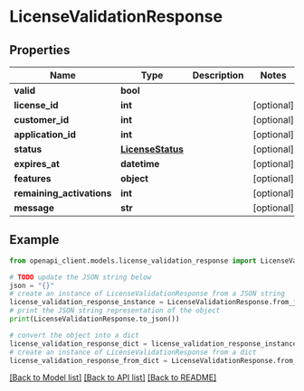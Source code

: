 # LicenseValidationResponse


## Properties

Name | Type | Description | Notes
------------ | ------------- | ------------- | -------------
**valid** | **bool** |  | 
**license_id** | **int** |  | [optional] 
**customer_id** | **int** |  | [optional] 
**application_id** | **int** |  | [optional] 
**status** | [**LicenseStatus**](LicenseStatus.md) |  | [optional] 
**expires_at** | **datetime** |  | [optional] 
**features** | **object** |  | [optional] 
**remaining_activations** | **int** |  | [optional] 
**message** | **str** |  | [optional] 

## Example

```python
from openapi_client.models.license_validation_response import LicenseValidationResponse

# TODO update the JSON string below
json = "{}"
# create an instance of LicenseValidationResponse from a JSON string
license_validation_response_instance = LicenseValidationResponse.from_json(json)
# print the JSON string representation of the object
print(LicenseValidationResponse.to_json())

# convert the object into a dict
license_validation_response_dict = license_validation_response_instance.to_dict()
# create an instance of LicenseValidationResponse from a dict
license_validation_response_from_dict = LicenseValidationResponse.from_dict(license_validation_response_dict)
```
[[Back to Model list]](../README.md#documentation-for-models) [[Back to API list]](../README.md#documentation-for-api-endpoints) [[Back to README]](../README.md)


